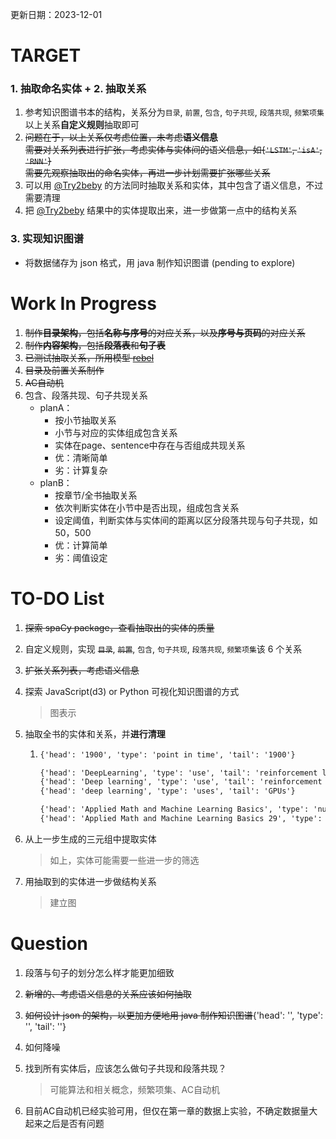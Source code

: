 更新日期：2023-12-01
# TARGET

### 1. 抽取命名实体 + 2. 抽取关系

1. 参考知识图谱书本的结构，关系分为`目录`, `前置`, `包含`, `句子共现`, `段落共现`, `频繁项集`  
   以上关系**自定义规则**抽取即可
1. ~~问题在于，以上关系仅考虑位置，未考虑**语义信息**  
   需要对关系列表进行扩张，考虑实体与实体间的语义信息，如{`'LSTM'`, `'isA'`, `'RNN'`}  
   需要先观察抽取出的命名实体，再进一步计划需要扩张哪些关系~~
1. 可以用 [@Try2beby](https://github.com/Try2beby) 的方法同时抽取关系和实体，其中包含了语义信息，不过需要清理
1. 把 [@Try2beby](https://github.com/Try2beby) 结果中的实体提取出来，进一步做第一点中的结构关系

### 3. 实现知识图谱

- 将数据储存为 json 格式，用 java 制作知识图谱 (pending to explore)

# Work In Progress

1. ~~制作**目录架构**，包括**名称与序号**的对应关系，以及**序号与页码**的对应关系~~
2. ~~制作**内容架构**，包括**段落表**和**句子表**~~
3. ~~已测试抽取关系，所用模型 [rebel](https://huggingface.co/Babelscape/rebel-large)~~
4. ~~目录及前置关系制作~~
5. ~~AC自动机~~
6. 包含、段落共现、句子共现关系
   - planA：
      - 按小节抽取关系
      - 小节与对应的实体组成包含关系
      - 实体在page、sentence中存在与否组成共现关系
      - 优：清晰简单
      - 劣：计算复杂
   - planB：
      - 按章节/全书抽取关系
      - 依次判断实体在小节中是否出现，组成包含关系
      - 设定阈值，判断实体与实体间的距离以区分段落共现与句子共现，如50，500
      - 优：计算简单
      - 劣：阈值设定

# TO-DO List

1. ~~探索 spaCy package，查看抽取出的实体的质量~~

2. 自定义规则，实现 ~~`目录`~~, ~~`前置`~~, `包含`, `句子共现`, `段落共现`, `频繁项集`该 6 个关系

3. ~~扩张关系列表，考虑语义信息~~

4. 探索 JavaScript(d3) or Python 可视化知识图谱的方式

   > 图表示

5. 抽取全书的实体和关系，并**进行清理**

   1. ```txt
      {'head': '1900', 'type': 'point in time', 'tail': '1900'}
      
      {'head': 'DeepLearning', 'type': 'use', 'tail': 'reinforcement learning'}
      {'head': 'Deep learning', 'type': 'use', 'tail': 'reinforcement learning'}
      {'head': 'deep learning', 'type': 'uses', 'tail': 'GPUs'}
      
      {'head': 'Applied Math and Machine Learning Basics', 'type': 'number of episodes', 'tail': '29'}
      {'head': 'Applied Math and Machine Learning Basics 29', 'type': 'point in time', 'tail': '29'}
      ```

6. 从上一步生成的三元组中提取实体

   > 如上，实体可能需要一些进一步的筛选

7. 用抽取到的实体进一步做结构关系

   > 建立图

# Question

1. 段落与句子的划分怎么样才能更加细致

1. ~~新增的、考虑语义信息的关系应该如何抽取~~

1. ~~如何设计 json 的架构，以更加方便地用 java 制作知识图谱~~{'head': '', 'type': '', 'tail': ''}

1. 如何降噪

1. 找到所有实体后，应该怎么做句子共现和段落共现？

   > 可能算法和相关概念，频繁项集、AC自动机
1. 目前AC自动机已经实验可用，但仅在第一章的数据上实验，不确定数据量大起来之后是否有问题
